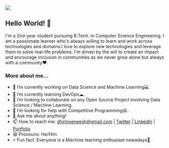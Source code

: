 ![](https://camo.githubusercontent.com/3e2ea701e0014e69cd14ec62c14f569a3ff9bff9/68747470733a2f2f63646e2e6c6f776769662e636f6d2f66756c6c2f366561653766643762636365326335612d736e6170652d6769662d6f6e2d74756d626c722e676966)

## Hello World! 👋

I'm a 2nd-year student pursuing B.Tech. in Computer Science Engineering. I am a passionate learner who's always willing to learn and work across technologies and domains.I love to explore new technologies and leverage them to solve real-life problems. I'm driven by the will to create an impact and encourage inclusion in communities as we never grow alone but always with a community♥.

### More about me...

- 🔭 I’m currently working on Data Science and Machine Learning💻.
- 🌱 I’m currently learning DevOps☁.
- 👯 I’m looking to collaborate on any Open Source Project involving Data Science / Machine Learning.
- 🤔 I’m looking for help with Competitive Programming😫.
- 💬 Ask me about anything!
- 📫 How to reach me: dhirloveneesh@gmail.com | [Twitter](https://twitter.com/LoveneeshDhir) | [LinkedIn](https://www.linkedin.com/in/loveneeshdhir) | [Portfolio](https://loveneeshdhir.tech/)
- 😄 Pronouns: He/Him
- ⚡ Fun fact: Everyone is a Machine learning enthusiast nowadays🤣.
